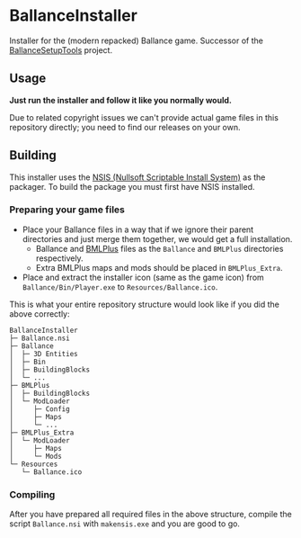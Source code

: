 # BallanceInstaller

Installer for the (modern repacked) Ballance game. Successor of the [BallanceSetupTools](https://github.com/Xenapte/BallanceSetupTools) project.

## Usage

**Just run the installer and follow it like you normally would.**

Due to related copyright issues we can't provide actual game files in this repository directly; you need to find our releases on your own.

## Building

This installer uses the [NSIS (Nullsoft Scriptable Install System)](https://nsis.sourceforge.io/) as the packager. To build the package you must first have NSIS installed.

### Preparing your game files

- Place your Ballance files in a way that if we ignore their parent directories and just merge them together, we would get a full installation.
  * Ballance and [BMLPlus](https://github.com/doyaGu/BallanceModLoaderPlus) files as the `Ballance` and `BMLPlus` directories respectively.
  * Extra BMLPlus maps and mods should be placed in `BMLPlus_Extra`.
- Place and extract the installer icon (same as the game icon) from `Ballance/Bin/Player.exe` to `Resources/Ballance.ico`.

This is what your entire repository structure would look like if you did the above correctly:

```text
BallanceInstaller
├─ Ballance.nsi
├─ Ballance
│  ├─ 3D Entities
│  ├─ Bin
│  ├─ BuildingBlocks
│  └─ ...
├─ BMLPlus
│  ├─ BuildingBlocks
│  └─ ModLoader
│     ├─ Config
│     ├─ Maps
│     └─ ...
├─ BMLPlus_Extra
│  └─ ModLoader
│     ├─ Maps
│     └─ Mods
└─ Resources
   └─ Ballance.ico
```

### Compiling

After you have prepared all required files in the above structure, compile the script `Ballance.nsi` with `makensis.exe` and you are good to go.

